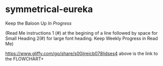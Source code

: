 # symmetrical-eureka


Keep the Baloon Up *In Progress*

(Read Me instructions 1 (#) at the begining of a line followed by space for Small Heading 2(#) for large font heading. Keep Weekly Progress in Read Me)

https://www.gliffy.com/go/share/s00ijreicb078ljdses4
above is the link to the FLOWCHART+
